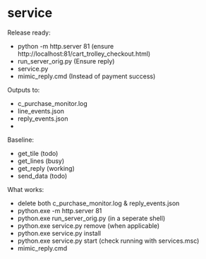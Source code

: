 # service

Release ready:

- python -m http.server 81 (ensure http://localhost:81/cart_trolley_checkout.html)
- run_server_orig.py (Ensure reply)
- service.py         
- mimic_reply.cmd    (Instead of payment success)

Outputs to:
- c_purchase_monitor.log
- line_events.json
- reply_events.json
- 

Baseline:
- get_tile (todo)
- get_lines (busy)
- get_reply (working)
- send_data (todo)

What works: 
- delete both c_purchase_monitor.log & reply_events.json
- python.exe -m http.server 81
- python.exe run_server_orig.py (in a seperate shell)
- python.exe service.py remove (when applicable)
- python.exe service.py install
- python.exe service.py start (check running with services.msc)
- mimic_reply.cmd
